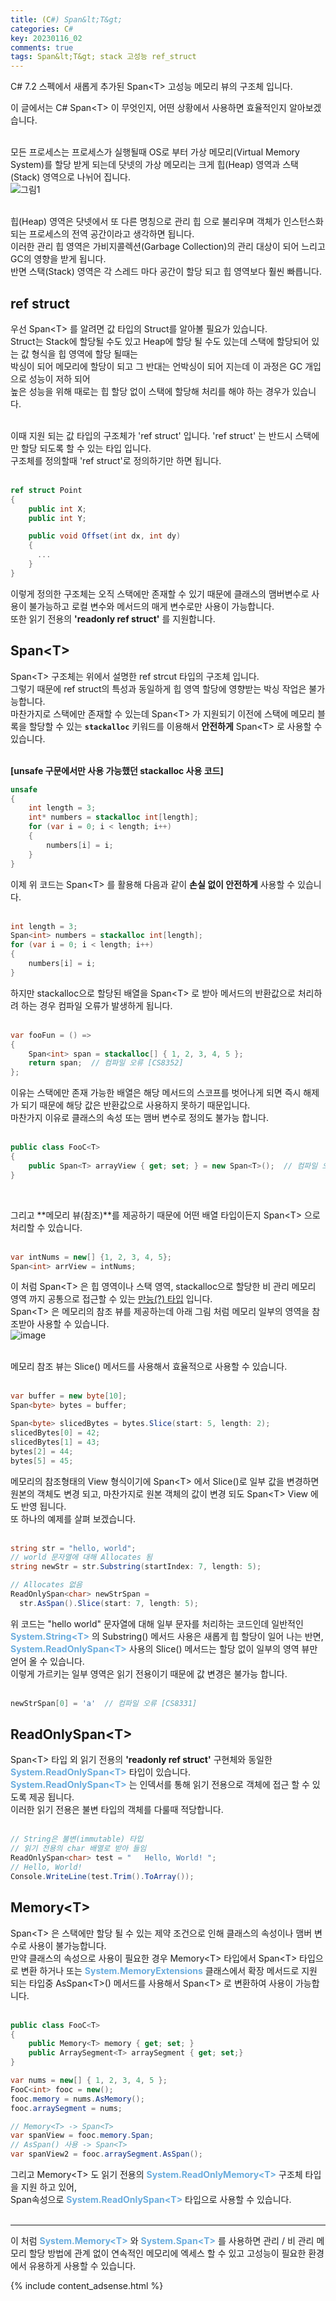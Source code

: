 ```yaml
---
title: (C#) Span&lt;T&gt;
categories: C#
key: 20230116_02
comments: true
tags: Span&lt;T&gt; stack 고성능 ref_struct
---
```


C# 7.2 스펙에서 새롭게 추가된 Span&lt;T&gt; 고성능 메모리 뷰의 구조체 입니다.<br/>

<!--more-->


이 글에서는 C# Span&lt;T&gt; 이 무엇인지, 어떤 상황에서 사용하면 효율적인지 알아보겠습니다.<br/><br/>

모든 프로세스는 프로세스가 실행될때 OS로 부터 가상 메모리(Virtual Memory System)를 할당 받게 되는데 닷넷의 가상 메모리는 크게 힙(Heap) 영역과 스택(Stack) 영역으로 나뉘어 집니다.<br/>
![그림1](https://user-images.githubusercontent.com/13028129/212620662-fc94a218-8a80-4873-b8f2-5b30221881fc.png)<br/><br/>

힙(Heap) 영역은 닷넷에서 또 다른 명칭으로 관리 힙 으로 불리우며 객체가 인스턴스화 되는 프로세스의 전역 공간이라고 생각하면 됩니다.<br/>
이러한 관리 힙 영역은 가비지콜렉션(Garbage Collection)의 관리 대상이 되어 느리고 GC의 영향을 받게 됩니다.<br/>
반면 스택(Stack) 영역은 각 스레드 마다 공간이 할당 되고 힙 영역보다 훨씬 빠릅니다.

ref struct
-

우선 Span&lt;T&gt; 를 알려면 값 타입의 Struct를 알아볼 필요가 있습니다.<br/>
Struct는 Stack에 할당될 수도 있고 Heap에 할당 될 수도 있는데 스택에 할당되어 있는 값 형식을 힙 영역에 할당 될때는<br/>
박싱이 되어 메모리에 할당이 되고 그 반대는 언박싱이 되어 지는데 이 과정은 GC 개입으로 성능이 저하 되어 <br/>
높은 성능을 위해 때로는 힙 할당 없이 스택에 할당해 처리를 해야 하는 경우가 있습니다.<br/><br/>

이때 지원 되는 값 타입의 구조체가 'ref struct' 입니다. 'ref struct' 는 반드시 스택에만 할당 되도록 할 수 있는 타입 입니다.<br/>
구조체를 정의할때 'ref struct'로 정의하기만 하면 됩니다.<br/><br/>

```cs
ref struct Point
{
    public int X;
    public int Y;

    public void Offset(int dx, int dy)
    {
      ...
    }
}
```

이렇게 정의한 구조체는 오직 스택에만 존재할 수 있기 때문에 클래스의 맴버변수로 사용이 불가능하고 로컬 변수와 메서드의 매게 변수로만 사용이 가능합니다.<br/>
또한 읽기 전용의 **'readonly ref struct'** 를 지원합니다.


Span&lt;T&gt;
-

Span&lt;T&gt; 구조체는 위에서 설명한 ref strcut 타입의 구조체 입니다.<br/>
그렇기 때문에 ref struct의 특성과 동일하게 힙 영역 할당에 영향받는 박싱 작업은 불가능합니다.<br/>
마찬가지로 스택에만 존재할 수 있는데 Span&lt;T&gt; 가 지원되기 이전에 스택에 메모리 블록을 할당할 수 있는 **`stackalloc`** 키워드를 이용해서 **안전하게** Span&lt;T&gt; 로 사용할 수 있습니다.<br/><br/>

**[unsafe 구문에서만 사용 가능했던 stackalloc 사용 코드]**<br/>
```cs
unsafe
{
    int length = 3;
    int* numbers = stackalloc int[length];
    for (var i = 0; i < length; i++)
    {
        numbers[i] = i;
    }
}
```

이제 위 코드는 Span&lt;T&gt; 를 활용해 다음과 같이 **손실 없이 안전하게** 사용할 수 있습니다.<br/><br/>

```cs
int length = 3;
Span<int> numbers = stackalloc int[length];
for (var i = 0; i < length; i++)
{
    numbers[i] = i;
}
```

하지만 stackalloc으로 할당된 배열을 Span&lt;T&gt; 로 받아 메서드의 반환값으로 처리하려 하는 경우 컴파일 오류가 발생하게 됩니다.<br/><br/>

```cs
var fooFun = () =>
{
    Span<int> span = stackalloc[] { 1, 2, 3, 4, 5 };
    return span;  // 컴파일 오류 [CS8352]
};
```

이유는 스택에만 존재 가능한 배열은 해당 메서드의 스코프를 벗어나게 되면 즉시 해제가 되기 때문에 해당 값은 반환값으로 사용하지 못하기 때문입니다.<br/>
마찬가지 이유로 클래스의 속성 또는 맴버 변수로 정의도 불가능 합니다.<br/><br/>

```cs
public class FooC<T>
{
    public Span<T> arrayView { get; set; } = new Span<T>();  // 컴파일 오류 [CS8345]
}
```

<br/>

그리고 **메모리 뷰(참조)**를 제공하기 때문에 어떤 배열 타입이든지 Span&lt;T&gt; 으로 처리할 수 있습니다.<br/><br/>

```cs
var intNums = new[] {1, 2, 3, 4, 5};
Span<int> arrView = intNums;
```

이 처럼 Span&lt;T&gt; 은 힙 영역이나 스택 영역, stackalloc으로 할당한 비 관리 메모리 영역 까지 공통으로 접근할 수 있는 [만능(?) 타입](https://learn.microsoft.com/en-us/archive/blogs/mazhou/c-7-series-part-10-spant-and-universal-memory-management?WT.mc_id=DT-MVP-4038148) 입니다.<br/>
Span&lt;T&gt; 은 메모리의 참조 뷰를 제공하는데 아래 그림 처럼 메모리 일부의 영역을 참조받아 사용할 수 있습니다.<br/>
![image](https://user-images.githubusercontent.com/13028129/212801130-f5326ece-e8da-4f6a-a48c-fe9568e966eb.png)<br/><br/>


메모리 참조 뷰는 Slice() 메서드를 사용해서 효율적으로 사용할 수 있습니다.<br/><br/>

```cs
var buffer = new byte[10];
Span<byte> bytes = buffer;

Span<byte> slicedBytes = bytes.Slice(start: 5, length: 2);
slicedBytes[0] = 42;
slicedBytes[1] = 43;
bytes[2] = 44;
bytes[5] = 45;
```

메모리의 참조형태의 View 형식이기에 Span&lt;T&gt; 에서 Slice()로 일부 값을 변경하면 원본의 객체도 변경 되고, 마찬가지로 원본 객체의 값이 변경 되도 Span&lt;T&gt; View 에도 반영 됩니다.<br/>
또 하나의 예제를 살펴 보겠습니다.<br/><br/>

```cs
string str = "hello, world";
// world 문자열에 대해 Allocates 됨
string newStr = str.Substring(startIndex: 7, length: 5);

// Allocates 없음
ReadOnlySpan<char> newStrSpan =
  str.AsSpan().Slice(start: 7, length: 5);
```

위 코드는 "hello world" 문자열에 대해 일부 문자를 처리하는 코드인데 일반적인 **<span style="color: rgb(107, 173, 222);">System.String&lt;T&gt;</span>** 의 Substring() 메서드 사용은 새롭게 힙 할당이 일어 나는 반면, 
 **<span style="color: rgb(107, 173, 222);">System.ReadOnlySpan&lt;T&gt;</span>** 사용의 Slice() 메서드는 할당 없이 일부의 영역 뷰만 얻어 올 수 있습니다.<br/>
 이렇게 가르키는 일부 영역은 읽기 전용이기 때문에 값 변경은 불가능 합니다.<br/><br/>
 
 ```cs
 newStrSpan[0] = 'a'  // 컴파일 오류 [CS8331]
 ```


ReadOnlySpan&lt;T&gt;
-

Span&lt;T&gt; 타입 외 읽기 전용의 **'readonly ref struct'** 구현체와 동일한 **<span style="color: rgb(107, 173, 222);">System.ReadOnlySpan&lt;T&gt;</span>** 타입이 있습니다.<br/>
**<span style="color: rgb(107, 173, 222);">System.ReadOnlySpan&lt;T&gt;</span>** 는 인덱서를 통해 읽기 전용으로 객체에 접근 할 수 있도록 제공 됩니다.<br/>
이러한 읽기 전용은 불변 타입의 객체를 다룰때 적당합니다.<br/><br/>

```cs
// String은 불변(immutable) 타입
// 읽기 전용의 char 배열로 받아 들임
ReadOnlySpan<char> test = "   Hello, World! ";
// Hello, World!
Console.WriteLine(test.Trim().ToArray());
```


Memory&lt;T&gt;
-

Span&lt;T&gt; 은 스택에만 할당 될 수 있는 제약 조건으로 인해 클래스의 속성이나 맴버 변수로 사용이 불가능합니다.<br/>
만약 클래스의 속성으로 사용이 필요한 경우 Memory&lt;T&gt; 타입에서 Span&lt;T&gt; 타입으로 변환 하거나 또는 **<span style="color: rgb(107, 173, 222);">System.MemoryExtensions</span>** 클래스에서 확장 메서드로 지원 되는 타입중 AsSpan&lt;T&gt;() 메서드를 사용해서 Span&lt;T&gt; 로 변환하여 사용이 가능합니다.<br/><br/>

```cs
public class FooC<T>
{
    public Memory<T> memory { get; set; }
    public ArraySegment<T> arraySegment { get; set;}
}

var nums = new[] { 1, 2, 3, 4, 5 };
FooC<int> fooc = new();
fooc.memory = nums.AsMemory();
fooc.arraySegment = nums;

// Memory<T> -> Span<T>
var spanView = fooc.memory.Span;
// AsSpan() 사용 -> Span<T>
var spanView2 = fooc.arraySegment.AsSpan();
```


그리고 Memory&lt;T&gt; 도 읽기 전용의 **<span style="color: rgb(107, 173, 222);">System.ReadOnlyMemory&lt;T&gt;</span>** 구조체 타입을 지원 하고 있어,<br/>
Span속성으로 **<span style="color: rgb(107, 173, 222);">System.ReadOnlySpan&lt;T&gt;</span>** 타입으로 사용할 수 있습니다.<br/><br/>

***

이 처럼  **<span style="color: rgb(107, 173, 222);">System.Memory&lt;T&gt;</span>** 와 **<span style="color: rgb(107, 173, 222);">System.Span&lt;T&gt;</span>** 를 사용하면 
관리 / 비 관리 메모리 할당 방법에 관계 없이 연속적인 메모리에 엑세스 할 수 있고 고성능이 필요한 환경에서 유용하게 사용할 수 있습니다.




{% include content_adsense.html %}
